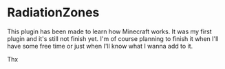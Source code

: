 # RadiationZones

This plugin has been made to learn how Minecraft works.
It was my first plugin and it's still not finish yet.
I'm of course planning to finish it when I'll have some free time
or just when I'll know what I wanna add to it.

Thx